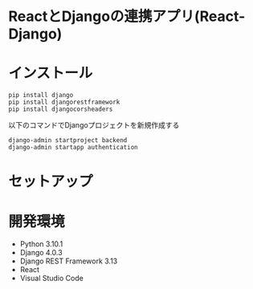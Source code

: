 # ReactとDjangoの連携アプリ(React-Django)

# インストール

```
pip install django
pip install djangorestframework
pip install djangocorsheaders
```

以下のコマンドでDjangoプロジェクトを新規作成する

```
django-admin startproject backend
django-admin startapp authentication
```

# セットアップ


# 開発環境

* Python 3.10.1
* Django 4.0.3
* Django REST Framework 3.13
* React
* Visual Studio Code